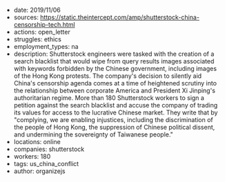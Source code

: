 - date: 2019/11/06
- sources: https://static.theintercept.com/amp/shutterstock-china-censorship-tech.html
- actions: open_letter
- struggles: ethics
- employment_types: na
- description: Shutterstock engineers were tasked with the creation of a search blacklist that would wipe from query results images associated with keywords forbidden by the Chinese government, including images of the Hong Kong protests. The company's decision to silently aid China's censorship agenda comes at a time of heightened scrutiny into the relationship between corporate America and President Xi Jinping's authoritarian regime. More than 180 Shutterstock workers to sign a petition against the search blacklist and accuse the company of trading its values for access to the lucrative Chinese market. They write that by "complying, we are enabling injustices, including the discrimination of the people of Hong Kong, the suppression of Chinese political dissent, and undermining the sovereignty of Taiwanese people."
- locations: online
- companies: shutterstock
- workers: 180
- tags: us_china_conflict
- author: organizejs
